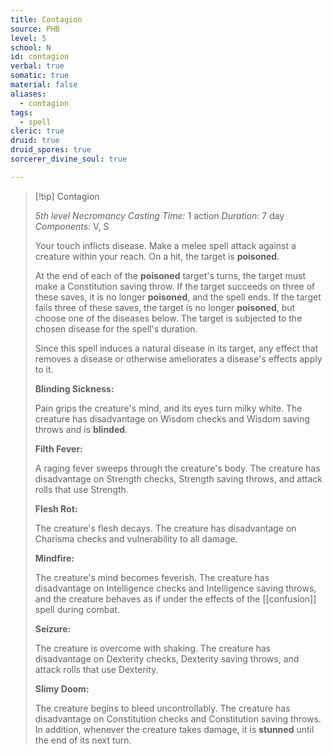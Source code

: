 ```yaml
---
title: Contagion
source: PHB
level: 5
school: N
id: contagion
verbal: true
somatic: true
material: false
aliases:
  - contagion
tags:
  - spell
cleric: true
druid: true
druid_spores: true
sorcerer_divine_soul: true

---
```

>[!tip] Contagion
>
> *5th level Necromancy*
> *Casting Time:* 1 action
> *Duration:* 7 day
> *Components:* V, S
>
>Your touch inflicts disease. Make a melee spell attack against a creature within your reach. On a hit, the target is **poisoned**.
>
>At the end of each of the **poisoned** target's turns, the target must make a Constitution saving throw. If the target succeeds on three of these saves, it is no longer **poisoned**, and the spell ends. If the target fails three of these saves, the target is no longer **poisoned**, but choose one of the diseases below. The target is subjected to the chosen disease for the spell's duration.
>
>Since this spell induces a natural disease in its target, any effect that removes a disease or otherwise ameliorates a disease's effects apply to it.
>
>**Blinding Sickness:**
>
>Pain grips the creature's mind, and its eyes turn milky white. The creature has disadvantage on Wisdom checks and Wisdom saving throws and is **blinded**.
>
>**Filth Fever:**
>
>A raging fever sweeps through the creature's body. The creature has disadvantage on Strength checks, Strength saving throws, and attack rolls that use Strength.
>
>**Flesh Rot:**
>
>The creature's flesh decays. The creature has disadvantage on Charisma checks and vulnerability to all damage.
>
>**Mindfire:**
>
>The creature's mind becomes feverish. The creature has disadvantage on Intelligence checks and Intelligence saving throws, and the creature behaves as if under the effects of the [[confusion]] spell during combat.
>
>**Seizure:**
>
>The creature is overcome with shaking. The creature has disadvantage on Dexterity checks, Dexterity saving throws, and attack rolls that use Dexterity.
>
>**Slimy Doom:**
>
>The creature begins to bleed uncontrollably. The creature has disadvantage on Constitution checks and Constitution saving throws. In addition, whenever the creature takes damage, it is **stunned** until the end of its next turn.
>

